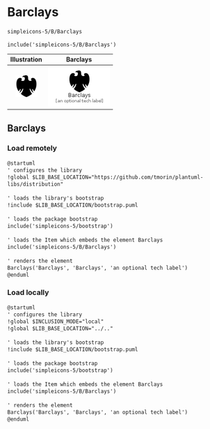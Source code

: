 # Barclays


```text
simpleicons-5/B/Barclays
```

```text
include('simpleicons-5/B/Barclays')
```



| Illustration | Barclays |
| :---: | :---: |
| ![illustration for Illustration](../../simpleicons-5/B/Barclays.png) | ![illustration for Barclays](../../simpleicons-5/B/Barclays.Local.png) |




## Barclays

### Load remotely
```plantuml
@startuml
' configures the library
!global $LIB_BASE_LOCATION="https://github.com/tmorin/plantuml-libs/distribution"

' loads the library's bootstrap
!include $LIB_BASE_LOCATION/bootstrap.puml

' loads the package bootstrap
include('simpleicons-5/bootstrap')

' loads the Item which embeds the element Barclays
include('simpleicons-5/B/Barclays')

' renders the element
Barclays('Barclays', 'Barclays', 'an optional tech label')
@enduml
```

### Load locally
```plantuml
@startuml
' configures the library
!global $INCLUSION_MODE="local"
!global $LIB_BASE_LOCATION="../.."

' loads the library's bootstrap
!include $LIB_BASE_LOCATION/bootstrap.puml

' loads the package bootstrap
include('simpleicons-5/bootstrap')

' loads the Item which embeds the element Barclays
include('simpleicons-5/B/Barclays')

' renders the element
Barclays('Barclays', 'Barclays', 'an optional tech label')
@enduml
```


